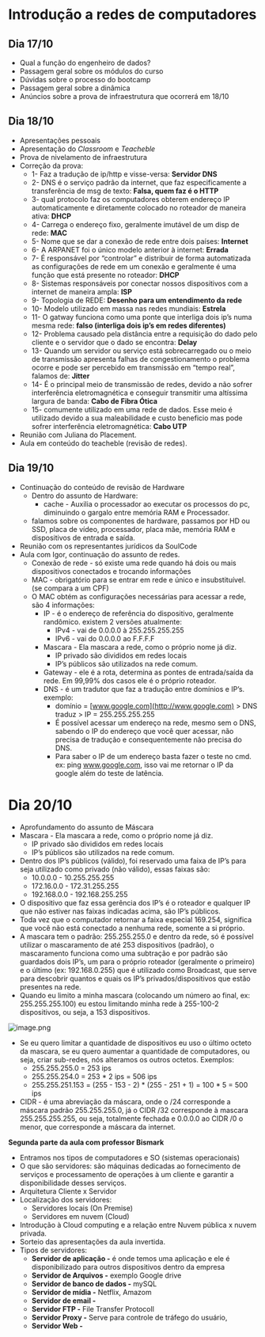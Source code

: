 # Introdução a redes de computadores

## Dia 17/10

- Qual a função do engenheiro de dados?
- Passagem geral sobre os módulos do curso
- Dúvidas sobre o processo do bootcamp
- Passagem geral sobre a dinâmica
- Anúncios sobre a prova de infraestrutura que ocorrerá em 18/10

## Dia 18/10

- Apresentações pessoais
- Apresentação do *Classroom* e *Teacheble*
- Prova de nivelamento de infraestrutura
- Correção da prova:
    - 1- Faz a tradução de ip/http e visse-versa: **Servidor DNS**
    - 2- DNS é o serviço padrão da internet, que faz especificamente a transferência de msg de texto: **Falsa, quem faz é o HTTP**
    - 3- qual protocolo faz os computadores obterem endereço IP automaticamente e diretamente colocado no roteador de maneira ativa: **DHCP**
    - 4- Carrega o endereço fixo, geralmente imutável de um disp de rede: **MAC**
    - 5- Nome que se dar a conexão de rede entre dois países: **Internet**
    - 6- A ARPANET foi o único modelo anterior à internet: **Errada**
    - 7- É responsável por “controlar” e distribuir de forma automatizada as configurações de rede em um conexão e geralmente é uma função que está presente no roteador: **DHCP**
    - 8- Sistemas responsáveis por conectar nossos dispositivos com a internet de maneira ampla: **ISP**
    - 9- Topologia de REDE: **Desenho para um entendimento da rede**
    - 10- Modelo utilizado em massa nas redes mundiais: **Estrela**
    - 11- O gatway funciona como uma ponte que interliga dois ip’s numa mesma rede: **falso (interliga dois ip’s em redes diferentes)**
    - 12- Problema causado pela distância entre a requisição do dado pelo cliente e o servidor que o dado se encontra: **Delay**
    - 13- Quando um servidor ou serviço está sobrecarregado ou o meio de transmissão apresenta falhas de congestionamento o problema ocorre e pode ser percebido em transmissão em “tempo real”, falamos de: **Jitter**
    - 14- É o principal meio de transmissão de redes, devido a não sofrer interferência eletromagnética e conseguir transmitir uma altíssima largura de banda: **Cabo de Fibra Ótica**
    - 15- comumente utilizado em uma rede de dados. Esse meio é utilizado devido a sua maleabilidade e custo beneficio mas pode sofrer interferência eletromagnética: **Cabo UTP**
- Reunião com Juliana do Placement.
- Aula em conteúdo do teacheble (revisão de redes).

## Dia 19/10

- Continuação do conteúdo de revisão de Hardware
    - Dentro do assunto de Hardware:
        - cache - Auxilia o processador ao executar os processos do pc, diminuindo o gargalo entre memória RAM e Processador.
    - falamos sobre os componentes de hardware, passamos por HD ou SSD, placa de vídeo, processador, placa mãe, memória RAM e dispositivos de entrada e saída.
- Reunião com os representantes jurídicos da SoulCode
- Aula com Igor, continuação do assunto de redes.
    - Conexão de rede - só existe uma rede quando há dois ou mais dispositivos conectados e trocando informações
    - MAC - obrigatório para se entrar em rede e único e insubstituível. (se compara a um CPF)
    - O MAC obtém as configurações necessárias para acessar a rede, são 4 informações:
        - IP - é o endereço de referência do dispositivo, geralmente randômico. existem 2 versões atualmente:
            - IPv4 - vai de 0.0.0.0 à 255.255.255.255
            - IPv6 - vai do 0.0.0.0 ao F.F.F.F
        - Mascara - Ela mascara a rede, como o próprio nome já diz.
            - IP privado são divididos em redes locais
            - IP’s públicos são utilizados na rede comum.
        - Gateway - ele é a rota, determina as pontes de entrada/saída da rede. Em 99,99% dos casos ele é o próprio roteador.
        - DNS - é um tradutor que faz a tradução entre domínios e IP’s. exemplo:
            - domínio = [www.google.com](http://www.google.com) > DNS traduz > IP = 255.255.255.255
            - É possível acessar um endereço na rede, mesmo sem o DNS, sabendo o IP do endereço que você quer acessar, não precisa de tradução e consequentemente não precisa do DNS.
            - Para saber o IP de um endereço basta fazer o teste no cmd. ex: ping www.google.com, isso vai me retornar o IP da google além do teste de latência.

# Dia 20/10

- Aprofundamento do assunto de Máscara
- Mascara - Ela mascara a rede, como o próprio nome já diz.
    - IP privado são divididos em redes locais
    - IP’s públicos são utilizados na rede comum.
- Dentro dos IP’s públicos (válido), foi reservado uma faixa de IP’s para seja utilizado como privado (não válido), essas faixas são:
    - 10.0.0.0 - 10.255.255.255
    - 172.16.0.0 - 172.31.255.255
    - 192.168.0.0 - 192.168.255.255
- O dispositivo que faz essa gerência dos IP’s é o roteador e qualquer IP que não estiver nas  faixas indicadas acima, são IP’s públicos.
- Toda vez que o computador retornar a faixa especial 169.254, significa que você não está conectado a nenhuma rede, somente a si próprio.
- A mascara tem o padrão: 255.255.255.0 e dentro da rede, só é possível utilizar o mascaramento de até 253 dispositivos (padrão), o mascaramento funciona como uma subtração e por padrão são guardados dois IP’s, um para o próprio roteador (geralmente o primeiro) e o último (ex: 192.168.0.255) que é utilizado como Broadcast, que serve para descobrir quantos e quais os IP’s privados/dispositivos que estão presentes na rede.
- Quando eu limito a minha mascara (colocando um número ao final, ex: 255.255.255.100) eu estou limitando minha rede à 255-100-2 dispositivos, ou seja, a 153 dispositivos.

![image.png](Introduc%CC%A7a%CC%83o%20a%20redes%20de%20computadores%20fbef29ec23d94b2481ffb821b2c754e3/image.png)

- Se eu quero limitar a quantidade de dispositivos eu uso o último octeto da mascara, se eu quero aumentar a quantidade de computadores, ou seja, criar sub-redes, nós alteramos os outros octetos. Exemplos:
    - 255.255.255.0 = 253 ips
    - 255.255.254.0 = 253 * 2 ips = 506 ips
    - 255.255.251.153 = (255 - 153 - 2) * (255 - 251 + 1) = 100 * 5 = 500 ips
- CIDR - é uma abreviação da máscara, onde o /24 corresponde a máscara padrão 255.255.255.0, já o CIDR /32 corresponde à mascara 255.255.255.255, ou seja, totalmente fechada e 0.0.0.0 ao CIDR /0 o menor, que corresponde a máscara da internet.

**************************************************************************************Segunda parte da aula com professor Bismark**************************************************************************************

- Entramos nos tipos de computadores e SO (sistemas operacionais)
- O que são servidores: são máquinas dedicadas ao fornecimento de serviços e processamento de operações à um cliente e garantir a disponibilidade desses serviços.
- Arquitetura Cliente x Servidor
- Localização dos servidores:
    - Servidores locais (On Premise)
    - Servidores em nuvem (Cloud)
- Introdução à Cloud computing e a relação entre Nuvem pública x nuvem privada.
- Sorteio das apresentações da aula invertida.
- Tipos de servidores:
    - ****Servidor de aplicação -**** é onde temos uma aplicação e ele é disponibilizado para outros dispositivos dentro da empresa
    - ****Servidor de Arquivos -**** exemplo Google drive
    - ****Servidor de banco de dados -**** mySQL
    - **Servidor de mídia -** Netflix, Amazom
    - ****Servidor de email -****
    - ****Servidor FTP -**** File Transfer Protocoll
    - ****Servidor Proxy -**** Serve para controle de tráfego do usuário,
    - ****Servidor Web -****